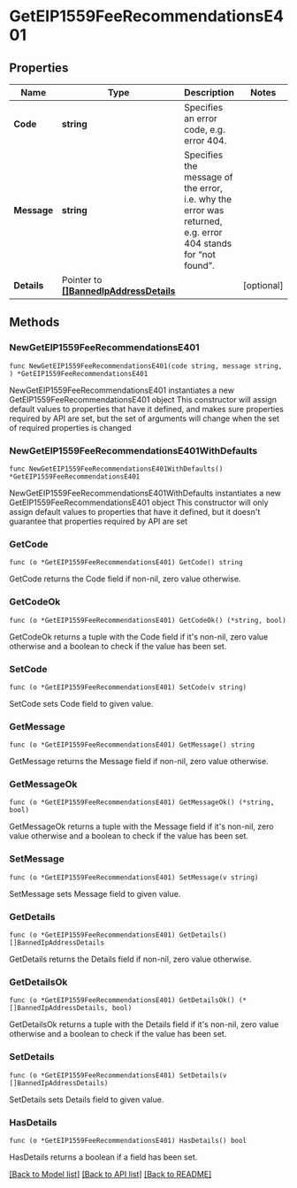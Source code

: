 # GetEIP1559FeeRecommendationsE401

## Properties

Name | Type | Description | Notes
------------ | ------------- | ------------- | -------------
**Code** | **string** | Specifies an error code, e.g. error 404. | 
**Message** | **string** | Specifies the message of the error, i.e. why the error was returned, e.g. error 404 stands for “not found”. | 
**Details** | Pointer to [**[]BannedIpAddressDetails**](BannedIpAddressDetails.md) |  | [optional] 

## Methods

### NewGetEIP1559FeeRecommendationsE401

`func NewGetEIP1559FeeRecommendationsE401(code string, message string, ) *GetEIP1559FeeRecommendationsE401`

NewGetEIP1559FeeRecommendationsE401 instantiates a new GetEIP1559FeeRecommendationsE401 object
This constructor will assign default values to properties that have it defined,
and makes sure properties required by API are set, but the set of arguments
will change when the set of required properties is changed

### NewGetEIP1559FeeRecommendationsE401WithDefaults

`func NewGetEIP1559FeeRecommendationsE401WithDefaults() *GetEIP1559FeeRecommendationsE401`

NewGetEIP1559FeeRecommendationsE401WithDefaults instantiates a new GetEIP1559FeeRecommendationsE401 object
This constructor will only assign default values to properties that have it defined,
but it doesn't guarantee that properties required by API are set

### GetCode

`func (o *GetEIP1559FeeRecommendationsE401) GetCode() string`

GetCode returns the Code field if non-nil, zero value otherwise.

### GetCodeOk

`func (o *GetEIP1559FeeRecommendationsE401) GetCodeOk() (*string, bool)`

GetCodeOk returns a tuple with the Code field if it's non-nil, zero value otherwise
and a boolean to check if the value has been set.

### SetCode

`func (o *GetEIP1559FeeRecommendationsE401) SetCode(v string)`

SetCode sets Code field to given value.


### GetMessage

`func (o *GetEIP1559FeeRecommendationsE401) GetMessage() string`

GetMessage returns the Message field if non-nil, zero value otherwise.

### GetMessageOk

`func (o *GetEIP1559FeeRecommendationsE401) GetMessageOk() (*string, bool)`

GetMessageOk returns a tuple with the Message field if it's non-nil, zero value otherwise
and a boolean to check if the value has been set.

### SetMessage

`func (o *GetEIP1559FeeRecommendationsE401) SetMessage(v string)`

SetMessage sets Message field to given value.


### GetDetails

`func (o *GetEIP1559FeeRecommendationsE401) GetDetails() []BannedIpAddressDetails`

GetDetails returns the Details field if non-nil, zero value otherwise.

### GetDetailsOk

`func (o *GetEIP1559FeeRecommendationsE401) GetDetailsOk() (*[]BannedIpAddressDetails, bool)`

GetDetailsOk returns a tuple with the Details field if it's non-nil, zero value otherwise
and a boolean to check if the value has been set.

### SetDetails

`func (o *GetEIP1559FeeRecommendationsE401) SetDetails(v []BannedIpAddressDetails)`

SetDetails sets Details field to given value.

### HasDetails

`func (o *GetEIP1559FeeRecommendationsE401) HasDetails() bool`

HasDetails returns a boolean if a field has been set.


[[Back to Model list]](../README.md#documentation-for-models) [[Back to API list]](../README.md#documentation-for-api-endpoints) [[Back to README]](../README.md)



